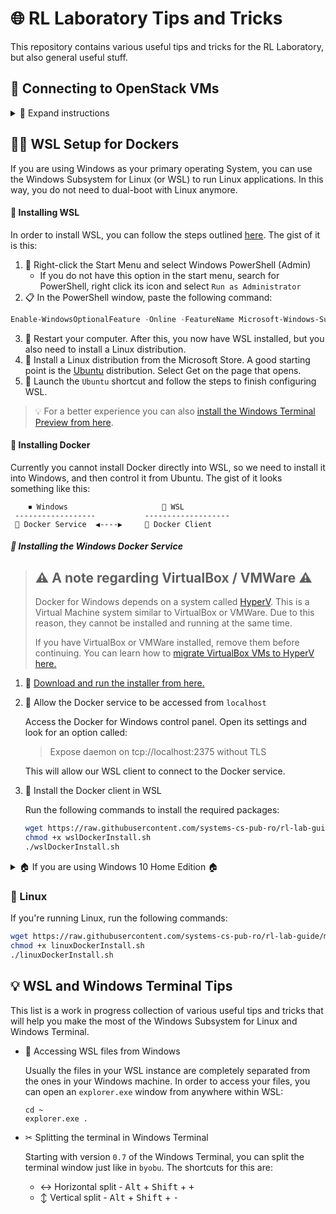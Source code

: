 # 🌐 RL Laboratory Tips and Tricks

This repository contains various useful tips and tricks for the RL Laboratory, but also general useful stuff.

## 🧪 Connecting to OpenStack VMs

<details>
<summary>
🔽 Expand instructions
</summary>

### ✨ Creating a new VM
  
In order to run OpenStack (Fep) based laboratories, you need to create a new Virtual Machine and work on that.

* 🔒 Step 1: Log in to the [OpenStack Dashboard](https://cloud-controller.grid.pub.ro/dashboard/)
* 📦 Step 2: Create a new instance:
  * Go to the Instances page
  * Click the ***Launch Instance*** button
  * Fill in the instance name
  * On the `Source` page, select `RL 2018`
  * On the `Flavor` page, select `m1.small`
  * On the `Key Pair` page, select your assigned key pair
  * Hit `Launch Instance`
* ⌛ Step 3: Wait
  * Wait until the IP address of the instance appears in the list

### 🚚 Connecting to the machine

To connect to the machine, follow the next steps:

* 👨‍💻 `ssh` into `fep.grid.cs.pub.ro`:

```bash
ssh cscurs.user@fep.grid.cs.pub.ro
# Enter your cs.curs password
```
* 👨‍💻 `ssh` into your VM:
```bash
ssh student@YOUR.VM.IP.ADDRESS
```

✨ Now you're ready to start the laboratory. ✨ 

### 🔧 Lab setup script

Before every laboratory, you have to run a certain `prepare script`. Look into the laboratory description for the exact commands.

It's going to look something like this:

```
root@YOUR.VM.IP.ADDRESS:~# wget https://raw.github.com/RL-UPB/rl-lab-prepare/master/rl-lab-X-prepare
root@YOUR.VM.IP.ADDRESS:~# chmod +x rl-lab-X-prepare
root@YOUR.VM.IP.ADDRESS:~# ./rl-lab-X-prepare
```

> ⚠ Remember, you have to run the above commands ***as root** on your VM.

### ✂ Splitting the screen

For a more efficient workflow, use [`byobu`](https://byobu.org/) to split the terminal:

```
student@YOUR.VM.IP.ADDRESS:~$ sudo su // su as root for easier future commands
root@YOUR.VM.IP.ADDRESS:~# byobu // enter byobu
```

Now that you're in `byobu`, run the following key combinations to split your terminal:

* <kbd>Ctrl</kbd>+<kbd>F2</kbd> - Split terminal horizontally ↔
* <kbd>Shift</kbd>+<kbd>F2</kbd> - Split terminal vertically ↕
* <kbd>Ctrl</kbd>+<kbd>F3</kbd> and <kbd>Ctrl</kbd>+<kbd>F4</kbd> (or <kbd>Ctrl</kbd> + arrow keys) - Switch between terminals

For a quick start, run the following key combinations:

<kbd>Ctrl</kbd>+<kbd>F2</kbd>

<kbd>Shift</kbd>+<kbd>F2</kbd>

<kbd>Shift</kbd>+<kbd>F2</kbd>

<kbd>Shift</kbd>+<kbd>F2</kbd>

This will split your screen like so:

```
---------------------------------
              |
              |      
              |
              |------------------
              |      
              |------------------
              |      
---------------------------------
```

Which you can set up to look like this:

```
---------------------------------
              |
              |      🔴 red
              |
    🕴 root    |------------------
              |      🟢 green
              |------------------
              |      🔵 blue
---------------------------------
```
</details>

## 🐧🐳 WSL Setup for Dockers

If you are using Windows as your primary operating System, you can use the Windows Subsystem for Linux (or WSL) to run Linux applications. In this way, you do not need to dual-boot with Linux anymore.

#### 🚚 Installing WSL

In order to install WSL, you can follow the steps outlined [here](https://docs.microsoft.com/en-us/windows/wsl/install-win10). The gist of it is this:

1. 🌟 Right-click the Start Menu and select Windows PowerShell (Admin)
    * If you do not have this option in the start menu, search for PowerShell, right click its icon and select `Run as Administrator`
2. 📋 In the PowerShell window, paste the following command:

```PowerShell
Enable-WindowsOptionalFeature -Online -FeatureName Microsoft-Windows-Subsystem-Linux
```

3. 🔁 Restart your computer. After this, you now have WSL installed, but you also need to install a Linux distribution.
4. 🐧 Install a Linux distribution from the Microsoft Store. A good starting point is the [Ubuntu](https://www.microsoft.com/store/apps/9N9TNGVNDL3Q) distribution. Select Get on the page that opens.
5. 🚀 Launch the `Ubuntu` shortcut and follow the steps to finish configuring WSL.

> 💡 For a better experience you can also [install the Windows Terminal Preview from here](https://www.microsoft.com/en-us/p/windows-terminal-preview/9n0dx20hk701).

#### 🐳 Installing Docker

Currently you cannot install Docker directly into WSL, so we need to install it into Windows, and then control it from Ubuntu. The gist of it looks something like this:

```
    ⏹ Windows                     🐧 WSL
 ------------------           -------------------
 🐳 Docker Service  ◀----▶     🐋 Docker Client
```

##### 🐳 Installing the Windows Docker Service

> ## ⚠ A note regarding VirtualBox / VMWare ⚠
> 
> Docker for Windows depends on a system called [HyperV](https://en.wikipedia.org/wiki/Hyper-V). This is a Virtual Machine system similar to VirtualBox or VMWare. Due to this reason, they cannot be installed and running at the same time.
> 
> If you have VirtualBox or VMWare installed, remove them before continuing. You can learn how to [migrate VirtualBox VMs to HyperV here.](https://www.groovypost.com/howto/migrate-virtual-box-vms-windows-10-hyper-v/)


1. 📩 [Download and run the installer from here.](https://download.docker.com/win/stable/Docker%20for%20Windows%20Installer.exe)

2. 🚪 Allow the Docker service to be accessed from `localhost`

    Access the Docker for Windows control panel. Open its settings and look for an option called:

    > Expose daemon on tcp://localhost:2375 without TLS

    This will allow our WSL client to connect to the Docker service.

3. 🐋 Install the Docker client in WSL

    Run the following commands to install the required packages:

    ```bash
    wget https://raw.githubusercontent.com/systems-cs-pub-ro/rl-lab-guide/master/scripts/wslDockerInstall.sh
    chmod +x wslDockerInstall.sh
    ./wslDockerInstall.sh
    ```


<details>
<summary> 🏠 If you are using Windows 10 Home Edition 🏠</summary>

Windows 10 Home Edition *does not support HyperV*. It instead uses a VirtualBox machine to set up the Docker service. Due to this reason, you will **not** use WSL, but instead run your code directly on the provided VirtualBox VM.

The downside of this is that you are very limited in what you can do with the VM. For example, sharing files between the VM and your machine is very cumbersome.

If you have this version of Windows, you have to run these steps instead:

1. 📩 Download and install [Docker Toolbox](https://github.com/docker/toolbox/releases/download/v19.03.1/DockerToolbox-19.03.1.exe)

2. 🚪 Allow the Docker service to be accessed from `localhost`

    Open the `Docker Quickstart Terminal` and run the following command:

    ```
    docker-machine ssh
    ```

3. ✅ Done. You can now run docker commands here.

</details>

### 🐧 Linux

If you're running Linux, run the following commands:

```bash
wget https://raw.githubusercontent.com/systems-cs-pub-ro/rl-lab-guide/master/scripts/linuxDockerInstall.sh
chmod +x linuxDockerInstall.sh
./linuxDockerInstall.sh
```

## 💡 WSL and Windows Terminal Tips

This list is a work in progress collection of various useful tips and tricks that will help you make the most of the Windows Subsystem for Linux and Windows Terminal.

* 📁 Accessing WSL files from Windows

  Usually the files in your WSL instance are completely separated from the ones in your Windows machine. In order to access your files, you can open an `explorer.exe` window from anywhere within WSL:

  ```
  cd ~
  explorer.exe .
  ```

* ✂ Splitting the terminal in Windows Terminal

  Starting with version `0.7` of the Windows Terminal, you can split the terminal window just like in `byobu`. The shortcuts for this are:

  * ↔ Horizontal split - <kbd>Alt</kbd> + <kbd>Shift</kbd> + <kbd>+</kbd>
  * ↕ Vertical split - <kbd>Alt</kbd> + <kbd>Shift</kbd> + <kbd>-</kbd>

